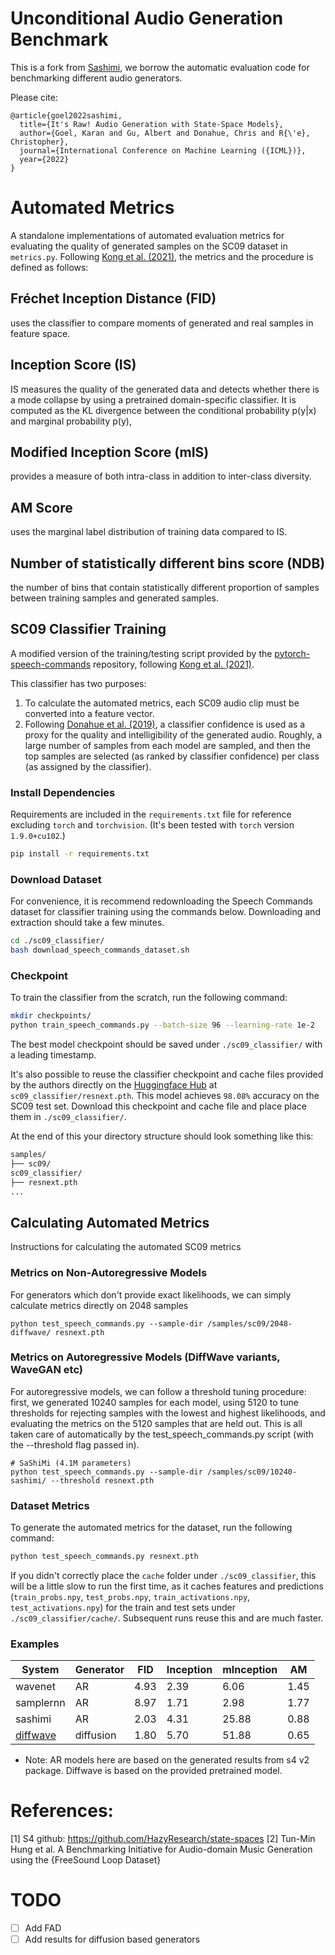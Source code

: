 # Unconditional Audio Generation Benchmark
This is a fork from [Sashimi](https://github.com/HazyResearch/state-spaces/tree/main/sashimi), we borrow the automatic evaluation code for benchmarking different audio generators.

Please cite:
```
@article{goel2022sashimi,
  title={It's Raw! Audio Generation with State-Space Models},
  author={Goel, Karan and Gu, Albert and Donahue, Chris and R{\'e}, Christopher},
  journal={International Conference on Machine Learning ({ICML})},
  year={2022}
}
```

# Automated Metrics
A standalone implementations of automated evaluation metrics for evaluating the quality of generated samples on the SC09 dataset in `metrics.py`. Following [Kong et al. (2021)](https://arxiv.org/pdf/2009.09761.pdf), the metrics and the procedure is defined as follows:
## Fréchet Inception Distance (FID)

uses the classifier to compare moments of generated and real samples in feature space.

## Inception Score (IS) 
IS measures the quality of the generated data and detects whether there is a mode collapse by using a pretrained domain-specific classifier.  It is computed as the KL divergence between the conditional probability p(y|x) and marginal probability p(y),

## Modified Inception Score (mIS)
provides a measure of both intra-class in addition to inter-class diversity.
## AM Score
uses the marginal label distribution of training data compared to IS.
## Number of statistically different bins score (NDB)
the number of bins that contain statistically different proportion of samples between training samples and generated samples. 

## SC09 Classifier Training
A modified version of the training/testing script provided by the [pytorch-speech-commands](https://github.com/tugstugi/pytorch-speech-commands) repository, following [Kong et al. (2021)](https://arxiv.org/pdf/2009.09761.pdf).

This classifier has two purposes:
1. To calculate the automated metrics, each SC09 audio clip must be converted into a feature vector. 
2. Following [Donahue et al. (2019)](https://arxiv.org/pdf/1802.04208.pdf), a classifier confidence is used as a proxy for the quality and intelligibility of the generated audio. Roughly, a large number of samples from each model are sampled, and then the top samples are selected (as ranked by classifier confidence) per class (as assigned by the classifier).

### Install Dependencies
Requirements are included in the `requirements.txt` file for reference excluding `torch` and `torchvision`. (It's been tested with `torch` version `1.9.0+cu102`.)
```bash
pip install -r requirements.txt
```

### Download Dataset
For convenience, it is recommend redownloading the Speech Commands dataset for classifier training using the commands below. Downloading and extraction should take a few minutes.
```bash
cd ./sc09_classifier/
bash download_speech_commands_dataset.sh
```

### Checkpoint
To train the classifier from the scratch, run the following command:
```bash
mkdir checkpoints/
python train_speech_commands.py --batch-size 96 --learning-rate 1e-2
```
The best model checkpoint should be saved under `./sc09_classifier/` with a leading timestamp. 

It's also possible to reuse the classifier checkpoint and cache files provided by the authors directly on the [Huggingface Hub](https://huggingface.co/krandiash/sashimi-release) at `sc09_classifier/resnext.pth`. This model achieves `98.08%` accuracy on the SC09 test set. Download this checkpoint and cache file and place place them in `./sc09_classifier/`.

At the end of this your directory structure should look something like this:
```bash
samples/
├── sc09/
sc09_classifier/
├── resnext.pth
...
```

## Calculating Automated Metrics
Instructions for calculating the automated SC09 metrics 

### Metrics on Non-Autoregressive Models
For generators which don't provide exact likelihoods, we can simply calculate metrics directly on 2048 samples
```
python test_speech_commands.py --sample-dir /samples/sc09/2048-diffwave/ resnext.pth
```

### Metrics on Autoregressive Models (DiffWave variants, WaveGAN etc)
For autoregressive models, we can follow a threshold tuning procedure: first, we generated 10240 samples for each model, using 5120 to tune thresholds for rejecting samples with the lowest and highest likelihoods, and evaluating the metrics on the 5120 samples that are held out. This is all taken care of automatically by the test_speech_commands.py script (with the --threshold flag passed in).
```
# SaShiMi (4.1M parameters)
python test_speech_commands.py --sample-dir /samples/sc09/10240-sashimi/ --threshold resnext.pth
```

### Dataset Metrics
To generate the automated metrics for the dataset, run the following command:
```bash
python test_speech_commands.py resnext.pth
```
If you didn't correctly place the `cache` folder under `./sc09_classifier`, this will be a little slow to run the first time, as it caches features and predictions (`train_probs.npy`, `test_probs.npy`, `train_activations.npy`, `test_activations.npy`) for the train and test sets under `./sc09_classifier/cache/`. Subsequent runs reuse this and are much faster.

### Examples
| System    |  Generator   | FID | Inception  | mInception | AM | 
|-----------|----|-----|------------|---------|--------|
| wavenet   | AR   | 4.93  |2.39      | 6.06     |1.45  |
| samplernn | AR   | 8.97 |1.71      | 2.98      |1.77  |
|sashimi    | AR   |  2.03| 4.31     | 25.88   | 0.88  |
|[diffwave](https://github.com/philsyn/DiffWave-unconditional)  | diffusion|1.80|5.70|51.88|0.65|

* Note: AR models here are based on the generated results from s4 v2 package. Diffwave is based on the provided pretrained model.

# References:
[1] S4 github: https://github.com/HazyResearch/state-spaces
[2] Tun-Min Hung et al. A Benchmarking Initiative for Audio-domain Music Generation using the {FreeSound Loop Dataset}

# TODO

- [ ] Add FAD
- [ ] Add results for diffusion based generators
